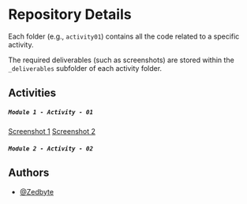 # Repository Details

Each folder (e.g., `activity01`) contains all the code related to a specific activity.

The required deliverables (such as screenshots) are stored within the `_deliverables` subfolder of each activity folder.


## Activities

#####  `Module 1 - Activity - 01`
[Screenshot 1](https://drive.google.com/file/d/1BlqV5UVAOd-uKAt5bBss6KVXR1DDoKme/view?usp=sharing)
[Screenshot 2](https://drive.google.com/file/d/1UaP2Ta3c-A8iMYSWdymHZ7oV13RSDZEP/view?usp=sharing)


#####  `Module 2 - Activity - 02`


## Authors

- [@Zedbyte](https://www.github.com/Zedbyte)

